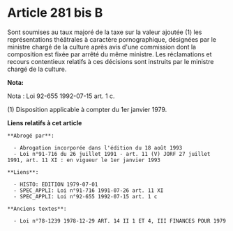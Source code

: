 # Article 281 bis B

Sont soumises au taux majoré de la taxe sur la valeur ajoutée (1) les représentations théâtrales à caractère pornographique,
désignées par le ministre chargé de la culture après avis d'une commission dont la composition est fixée par arrêté du même
ministre. Les réclamations et recours contentieux relatifs à ces décisions sont instruits par le ministre chargé de la
culture.

**Nota:**

Nota : Loi 92-655 1992-07-15 art. 1 c.

(1) Disposition applicable à compter du 1er janvier 1979.

**Liens relatifs à cet article**

	**Abrogé par**:

	  - Abrogation incorporée dans l'édition du 18 août 1993
	  - Loi n°91-716 du 26 juillet 1991 - art. 11 (V) JORF 27 juillet 1991, art. 11 XI : en vigueur le 1er janvier 1993

	**Liens**:

	  - HISTO: EDITION 1979-07-01
	  - SPEC_APPLI: Loi n°91-716 1991-07-26 art. 11 XI
	  - SPEC_APPLI: Loi n°92-655 1992-07-15 art. 1 c

	**Anciens textes**:

	  - Loi n°78-1239 1978-12-29 ART. 14 II 1 ET 4, III FINANCES POUR 1979
